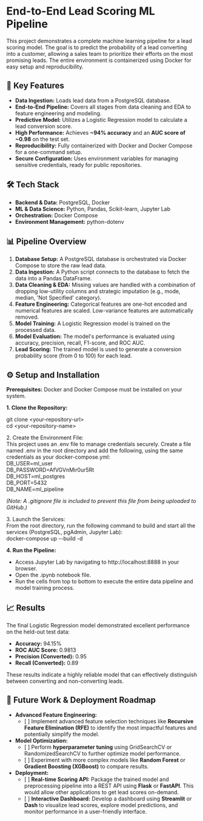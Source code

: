 # **End-to-End Lead Scoring ML Pipeline**

This project demonstrates a complete machine learning pipeline for a lead scoring model. The goal is to predict the probability of a lead converting into a customer, allowing a sales team to prioritize their efforts on the most promising leads. The entire environment is containerized using Docker for easy setup and reproducibility.

## **🚀 Key Features**

* **Data Ingestion:** Loads lead data from a PostgreSQL database.  
* **End-to-End Pipeline:** Covers all stages from data cleaning and EDA to feature engineering and modeling.  
* **Predictive Model:** Utilizes a Logistic Regression model to calculate a lead conversion score.  
* **High Performance:** Achieves **\~94% accuracy** and an **AUC score of \~0.98** on the test set.  
* **Reproducibility:** Fully containerized with Docker and Docker Compose for a one-command setup.  
* **Secure Configuration:** Uses environment variables for managing sensitive credentials, ready for public repositories.

## **🛠️ Tech Stack**

* **Backend & Data:** PostgreSQL, Docker  
* **ML & Data Science:** Python, Pandas, Scikit-learn, Jupyter Lab  
* **Orchestration:** Docker Compose  
* **Environment Management:** python-dotenv

## **📊 Pipeline Overview**

1. **Database Setup:** A PostgreSQL database is orchestrated via Docker Compose to store the raw lead data.  
2. **Data Ingestion:** A Python script connects to the database to fetch the data into a Pandas DataFrame.  
3. **Data Cleaning & EDA:** Missing values are handled with a combination of dropping low-utility columns and strategic imputation (e.g., mode, median, 'Not Specified' category).  
4. **Feature Engineering:** Categorical features are one-hot encoded and numerical features are scaled. Low-variance features are automatically removed.  
5. **Model Training:** A Logistic Regression model is trained on the processed data.  
6. **Model Evaluation:** The model's performance is evaluated using accuracy, precision, recall, F1-score, and ROC AUC.  
7. **Lead Scoring:** The trained model is used to generate a conversion probability score (from 0 to 100\) for each lead.

## **⚙️ Setup and Installation**

**Prerequisites:** Docker and Docker Compose must be installed on your system.

**1\. Clone the Repository:**

git clone \<your-repository-url\>  
cd \<your-repository-name\>

2\. Create the Environment File:  
This project uses an .env file to manage credentials securely. Create a file named .env in the root directory and add the following, using the same credentials as your docker-compose.yml:  
DB\_USER=ml\_user  
DB\_PASSWORD=AfVGVnMir0ur5Rt  
DB\_HOST=ml\_postgres  
DB\_PORT=5432  
DB\_NAME=ml\_pipeline

*(Note: A .gitignore file is included to prevent this file from being uploaded to GitHub.)*

3\. Launch the Services:  
From the root directory, run the following command to build and start all the services (PostgreSQL, pgAdmin, Jupyter Lab):  
docker-compose up \--build \-d

**4\. Run the Pipeline:**

* Access Jupyter Lab by navigating to http://localhost:8888 in your browser.  
* Open the .ipynb notebook file.  
* Run the cells from top to bottom to execute the entire data pipeline and model training process.

## **📈 Results**

The final Logistic Regression model demonstrated excellent performance on the held-out test data:

* **Accuracy:** 94.15%  
* **ROC AUC Score:** 0.9813  
* **Precision (Converted):** 0.95  
* **Recall (Converted):** 0.89

These results indicate a highly reliable model that can effectively distinguish between converting and non-converting leads.

## **🔮 Future Work & Deployment Roadmap**

* **Advanced Feature Engineering:**  
  * \[ \] Implement advanced feature selection techniques like **Recursive Feature Elimination (RFE)** to identify the most impactful features and potentially simplify the model.  
* **Model Optimization:**  
  * \[ \] Perform **hyperparameter tuning** using GridSearchCV or RandomizedSearchCV to further optimize model performance.  
  * \[ \] Experiment with more complex models like **Random Forest** or **Gradient Boosting (XGBoost)** to compare results.  
* **Deployment:**  
  * \[ \] **Real-time Scoring API:** Package the trained model and preprocessing pipeline into a REST API using **Flask** or **FastAPI**. This would allow other applications to get lead scores on-demand.  
  * \[ \] **Interactive Dashboard:** Develop a dashboard using **Streamlit** or **Dash** to visualize lead scores, explore model predictions, and monitor performance in a user-friendly interface.